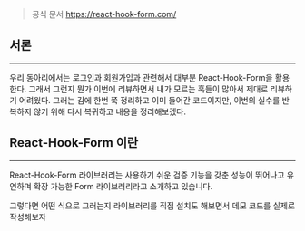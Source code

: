 
>  공식 문서
>  https://react-hook-form.com/


## 서론
---

우리 동아리에서는 로그인과 회원가입과 관련해서 대부분 React-Hook-Form을 활용한다. 그래서 그런지 뭔가 이번에 리뷰하면서 내가 모르는 훅들이 많아서 제대로 리뷰하기 어려웠다. 그러는 김에 한번 쭉 정리하고 이미 들어간 코드이지만, 이번의 실수를 반복하지 않기 위해 다시 복귀하고 내용을 정리해보겠다.


## React-Hook-Form 이란
---
React-Hook-Form 라이브러리는 사용하기 쉬운 검증 기능을 갖춘 성능이 뛰어나고 유연하며 확장 가능한 Form 라이브러리라고 소개하고 있습니다. 

그렇다면 어떤 식으로 그러는지 라이브러리를 직접 설치도 해보면서 데모 코드를 실제로 작성해보자

